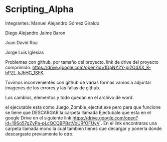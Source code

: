 # Scripting_Alpha


Integrantes:
Manuel Alejandro Gómez Giraldo

Diego Alejandro Jaime Baron

Juan David Roa

Jorge Luis Iglesias



Problemas con github, por tamaño del proyecto.
link de drive del proyecto comprimido.
https://drive.google.com/open?id=1DpNY2Y-pj2O4XX_K-bPZL-kJhHG_1SFK


Tuvimos inconvenientes con github de varias formas vamos a adjuntar imagenes de los errores y las fallas de github.

Los cambios, elementos y todo quedan en el archivo de word.



el ejecutable esta como Juego_Zombie_ejectut.exe pero para que funcione se tiene que DESCARGAR la carpeta llamada Ejectubale que esta en el google Drive en el siguiente link https://drive.google.com/open?id=19So57gZyPa-pLcQCQBPBstVoURfOFUyV . En el link encontraras una carpeta llamada mono la cual tambien tienes que decargar y ponerla donde descargaste previamente lo otro.
